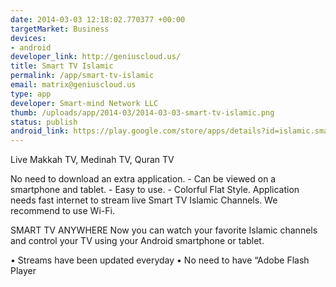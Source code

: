 ```yaml
--- 
date: 2014-03-03 12:18:02.770377 +00:00
targetMarket: Business
devices: 
- android
developer_link: http://geniuscloud.us/
title: Smart TV Islamic
permalink: /app/smart-tv-islamic
email: matrix@geniuscloud.us
type: app
developer: Smart-mind Network LLC
thumb: /uploads/app/2014-03/2014-03-03-smart-tv-islamic.png
status: publish
android_link: https://play.google.com/store/apps/details?id=islamic.smarttv.geniuscloud
---
```


Live Makkah TV, Medinah TV, Quran TV

No need to download an extra application. - Can be viewed on a smartphone and tablet. - Easy to use. - Colorful Flat Style. Application needs fast internet to stream live Smart TV Islamic Channels. We recommend to use Wi-Fi.

SMART TV ANYWHERE
Now you can watch your favorite Islamic channels and control your TV using your Android smartphone or tablet.

• Streams have been updated everyday
• No need to have “Adobe Flash Player
